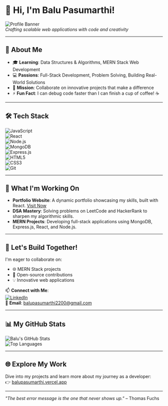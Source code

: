 # 👋 Hi, I'm Balu Pasumarthi!  

![Profile Banner](https://via.placeholder.com/1200x200?text=Balu+Pasumarthi+-+Software+Developer)  
*Crafting scalable web applications with code and creativity*  

---

## 🌟 About Me  
- 🎓 **Learning**: Data Structures & Algorithms, MERN Stack Web Development  
- 💻 **Passions**: Full-Stack Development, Problem Solving, Building Real-World Solutions  
- 🚀 **Mission**: Collaborate on innovative projects that make a difference  
- ⚡ **Fun Fact**: I can debug code faster than I can finish a cup of coffee! ☕  

---

## 🛠️ Tech Stack  
![JavaScript](https://img.shields.io/badge/-JavaScript-333333?style=flat&logo=javascript)  
![React](https://img.shields.io/badge/-React-333333?style=flat&logo=react)  
![Node.js](https://img.shields.io/badge/-Node.js-333333?style=flat&logo=node.js)  
![MongoDB](https://img.shields.io/badge/-MongoDB-333333?style=flat&logo=mongodb)  
![Express.js](https://img.shields.io/badge/-Express.js-333333?style=flat&logo=express)  
![HTML5](https://img.shields.io/badge/-HTML5-333333?style=flat&logo=html5)  
![CSS3](https://img.shields.io/badge/-CSS3-333333?style=flat&logo=css3)  
![Git](https://img.shields.io/badge/-Git-333333?style=flat&logo=git)  

---

## 🌱 What I'm Working On  
- **Portfolio Website**: A dynamic portfolio showcasing my skills, built with React. [Visit Now](https://balupasumarthi.vercel.app/)  
- **DSA Mastery**: Solving problems on LeetCode and HackerRank to sharpen my algorithmic skills.  
- **MERN Projects**: Developing full-stack applications using MongoDB, Express.js, React, and Node.js.  

---

## 💞️ Let's Build Together!  
I'm eager to collaborate on:  
- 🌐 MERN Stack projects  
- 🧩 Open-source contributions  
- 💡 Innovative web applications  

📫 **Connect with Me**:  
[![LinkedIn](https://img.shields.io/badge/-LinkedIn-0077B5?style=flat&logo=linkedin)](https://www.linkedin.com/in/balupasumarthi2200/)  
📧 **Email**: balupasumarthi2200@gmail.com  

---

## 📊 My GitHub Stats  
![Balu's GitHub Stats](https://github-readme-stats.vercel.app/api?username=Balu2200&show_icons=true&theme=dracula)  
![Top Languages](https://github-readme-stats.vercel.app/api/top-langs/?username=Balu2200&layout=compact&theme=dracula)  

---

## 🌐 Explore My Work  
Dive into my projects and learn more about my journey as a developer:  
👉 [balupasumarthi.vercel.app](https://balupasumarthi.vercel.app/)  

---

*"The best error message is the one that never shows up."* – Thomas Fuchs
